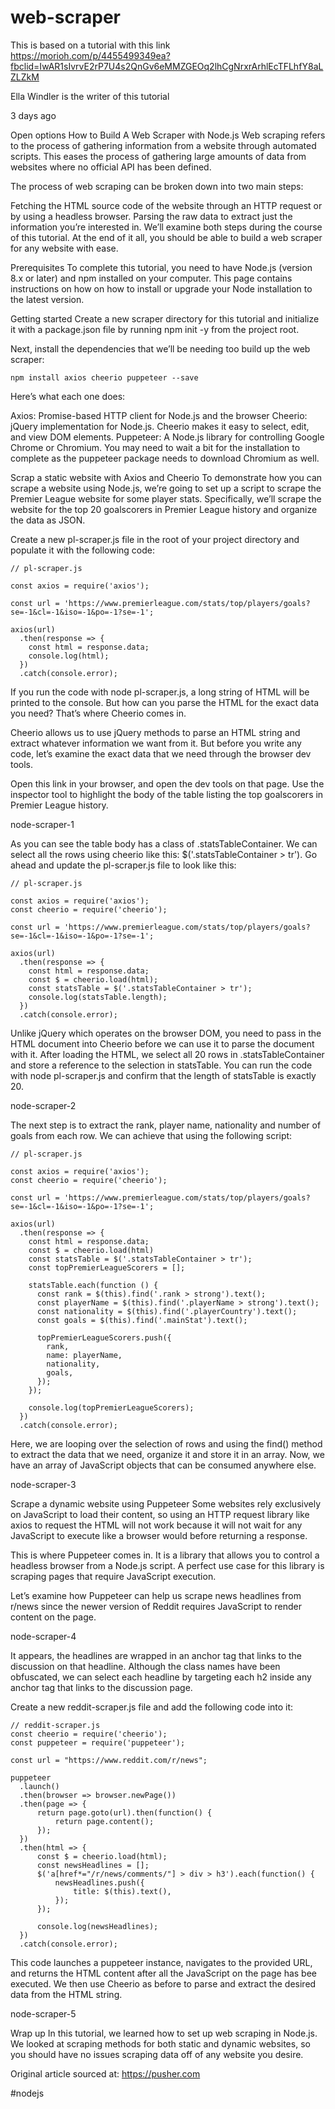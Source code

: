 # web-scraper

This is based on a tutorial with this link
https://morioh.com/p/4455499349ea?fbclid=IwAR1sIvrvE2rP7U4s2QnGv6eMMZGEOq2lhCgNrxrArhlEcTFLhfY8aLZLZkM


Ella Windler is the writer of this tutorial

3 days ago

Open options
How to Build A Web Scraper with Node.js
Web scraping refers to the process of gathering information from a website through automated scripts. This eases the process of gathering large amounts of data from websites where no official API has been defined.

The process of web scraping can be broken down into two main steps:

Fetching the HTML source code of the website through an HTTP request or by using a headless browser.
Parsing the raw data to extract just the information you’re interested in.
We’ll examine both steps during the course of this tutorial. At the end of it all, you should be able to build a web scraper for any website with ease.

Prerequisites
To complete this tutorial, you need to have Node.js (version 8.x or later) and npm installed on your computer. This page contains instructions on how on how to install or upgrade your Node installation to the latest version.

Getting started
Create a new scraper directory for this tutorial and initialize it with a package.json file by running npm init -y from the project root.

Next, install the dependencies that we’ll be needing too build up the web scraper:

    npm install axios cheerio puppeteer --save
Here’s what each one does:

Axios: Promise-based HTTP client for Node.js and the browser
Cheerio: jQuery implementation for Node.js. Cheerio makes it easy to select, edit, and view DOM elements.
Puppeteer: A Node.js library for controlling Google Chrome or Chromium.
You may need to wait a bit for the installation to complete as the puppeteer package needs to download Chromium as well.

Scrap a static website with Axios and Cheerio
To demonstrate how you can scrape a website using Node.js, we’re going to set up a script to scrape the Premier League website for some player stats. Specifically, we’ll scrape the website for the top 20 goalscorers in Premier League history and organize the data as JSON.

Create a new pl-scraper.js file in the root of your project directory and populate it with the following code:

    // pl-scraper.js
    
    const axios = require('axios');
    
    const url = 'https://www.premierleague.com/stats/top/players/goals?se=-1&cl=-1&iso=-1&po=-1?se=-1';
    
    axios(url)
      .then(response => {
        const html = response.data;
        console.log(html);
      })
      .catch(console.error);
If you run the code with node pl-scraper.js, a long string of HTML will be printed to the console. But how can you parse the HTML for the exact data you need? That’s where Cheerio comes in.

Cheerio allows us to use jQuery methods to parse an HTML string and extract whatever information we want from it. But before you write any code, let’s examine the exact data that we need through the browser dev tools.

Open this link in your browser, and open the dev tools on that page. Use the inspector tool to highlight the body of the table listing the top goalscorers in Premier League history.

node-scraper-1

As you can see the table body has a class of .statsTableContainer. We can select all the rows using cheerio like this: $('.statsTableContainer > tr'). Go ahead and update the pl-scraper.js file to look like this:

    // pl-scraper.js
    
    const axios = require('axios');
    const cheerio = require('cheerio');
    
    const url = 'https://www.premierleague.com/stats/top/players/goals?se=-1&cl=-1&iso=-1&po=-1?se=-1';
    
    axios(url)
      .then(response => {
        const html = response.data;
        const $ = cheerio.load(html);
        const statsTable = $('.statsTableContainer > tr');
        console.log(statsTable.length);
      })
      .catch(console.error);
Unlike jQuery which operates on the browser DOM, you need to pass in the HTML document into Cheerio before we can use it to parse the document with it. After loading the HTML, we select all 20 rows in .statsTableContainer and store a reference to the selection in statsTable. You can run the code with node pl-scraper.js and confirm that the length of statsTable is exactly 20.

node-scraper-2

The next step is to extract the rank, player name, nationality and number of goals from each row. We can achieve that using the following script:

    // pl-scraper.js
    
    const axios = require('axios');
    const cheerio = require('cheerio');
    
    const url = 'https://www.premierleague.com/stats/top/players/goals?se=-1&cl=-1&iso=-1&po=-1?se=-1';
    
    axios(url)
      .then(response => {
        const html = response.data;
        const $ = cheerio.load(html)
        const statsTable = $('.statsTableContainer > tr');
        const topPremierLeagueScorers = [];
    
        statsTable.each(function () {
          const rank = $(this).find('.rank > strong').text();
          const playerName = $(this).find('.playerName > strong').text();
          const nationality = $(this).find('.playerCountry').text();
          const goals = $(this).find('.mainStat').text();
    
          topPremierLeagueScorers.push({
            rank,
            name: playerName,
            nationality,
            goals,
          });
        });
    
        console.log(topPremierLeagueScorers);
      })
      .catch(console.error);
Here, we are looping over the selection of rows and using the find() method to extract the data that we need, organize it and store it in an array. Now, we have an array of JavaScript objects that can be consumed anywhere else.

node-scraper-3

Scrape a dynamic website using Puppeteer
Some websites rely exclusively on JavaScript to load their content, so using an HTTP request library like axios to request the HTML will not work because it will not wait for any JavaScript to execute like a browser would before returning a response.

This is where Puppeteer comes in. It is a library that allows you to control a headless browser from a Node.js script. A perfect use case for this library is scraping pages that require JavaScript execution.

Let’s examine how Puppeteer can help us scrape news headlines from r/news since the newer version of Reddit requires JavaScript to render content on the page.

node-scraper-4

It appears, the headlines are wrapped in an anchor tag that links to the discussion on that headline. Although the class names have been obfuscated, we can select each headline by targeting each h2 inside any anchor tag that links to the discussion page.

Create a new reddit-scraper.js file and add the following code into it:

    // reddit-scraper.js
    const cheerio = require('cheerio');
    const puppeteer = require('puppeteer');

    const url = "https://www.reddit.com/r/news";

    puppeteer
      .launch()
      .then(browser => browser.newPage())
      .then(page => {
          return page.goto(url).then(function() {
              return page.content();
          });
      })
      .then(html => {
          const $ = cheerio.load(html);
          const newsHeadlines = [];
          $('a[href*="/r/news/comments/"] > div > h3').each(function() {
              newsHeadlines.push({
                  title: $(this).text(),
              });
          });

          console.log(newsHeadlines);
      })
      .catch(console.error);
This code launches a puppeteer instance, navigates to the provided URL, and returns the HTML content after all the JavaScript on the page has bee executed. We then use Cheerio as before to parse and extract the desired data from the HTML string.

node-scraper-5

Wrap up
In this tutorial, we learned how to set up web scraping in Node.js. We looked at scraping methods for both static and dynamic websites, so you should have no issues scraping data off of any website you desire.

Original article sourced at: https://pusher.com

#nodejs 

